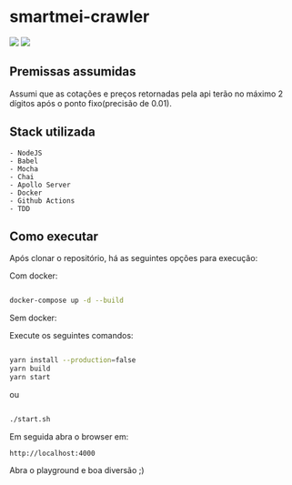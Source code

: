 # smartmei-crawler
![](https://github.com/mihazs/smartmei-crawler/workflows/Test/badge.svg)
![](https://github.com/mihazs/smartmei-crawler/workflows/Build/badge.svg)
## Premissas assumidas

Assumi que as cotações e preços retornadas pela api terão no máximo 2 dígitos após o ponto fixo(precisão de 0.01).

## Stack utilizada
    - NodeJS
    - Babel
    - Mocha
    - Chai
    - Apollo Server
    - Docker
    - Github Actions
    - TDD

## Como executar
Após clonar o repositório, há as seguintes opções para execução:

Com docker:

```bash

docker-compose up -d --build

```

Sem docker:

Execute os seguintes comandos:

```bash

yarn install --production=false
yarn build
yarn start

```
ou

```bash

./start.sh

```
Em seguida abra o browser em:

```
http://localhost:4000

```

Abra o playground e boa diversão ;)